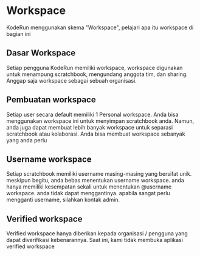 # Workspace
KodeRun menggunakan skema "Workspace", pelajari apa itu workspace di bagian ini

## Dasar Workspace
Setiap pengguna KodeRun memiliki workspace, workspace digunakan untuk menampung scratchbook, mengundang anggota tim, dan sharing. Anggap saja workspace sebagai sebuah organisasi.

## Pembuatan workspace
Setiap user secara default memiliki 1 Personal workspace. Anda bisa menggunakan workspace ini untuk menyimpan scratchbook anda. Namun, anda juga dapat membuat lebih banyak workspace untuk separasi scratchbook atau kolaborasi. Anda bisa membuat workspace sebanyak yang anda perlu

## Username workspace
Setiap scratchbook memiliki username masing-masing yang bersifat unik. meskipun begitu, anda bebas menentukan username workspace. anda hanya memiliki kesempatan sekali untuk menentukan @username workspace. anda tidak dapat menggantinya. apabila sangat perlu mengganti username, silahkan kontak admin.

## Verified workspace
Verified workspace hanya diberikan kepada organisasi / pengguna yang dapat diverifikasi kebenarannya. Saat ini, kami tidak membuka aplikasi verified workspace
